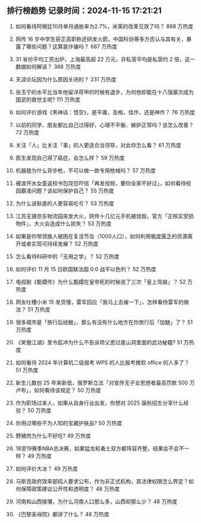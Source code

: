 
## 排行榜趋势 记录时间：2024-11-15 17:21:21
  
  1. 如何看待阿根廷10月单月通胀率为2.7%，米莱的改革见效了吗？ 868 万热度
    
  2. 网传 16 岁中学生获正高职称还研发火箭，中国科协等多方否认与其有关，暴露了哪些问题？这算是诈骗吗？ 687 万热度
    
  3. 31 省份平均工资出炉，上海最高超 22 万元，非私营平均是私营约 2 倍，这一数据如何解读？ 368 万热度
    
  4. 天涯论坛因为什么原因关闭的？ 231 万热度
    
  5. 张玉宁的水平比当年他留洋荷甲的时候有退步，为何他却能在十八强屡次成为国足的救世主呢? 111 万热度
    
  6. 如何评价游戏《黑神话：悟空》，是平庸，及格，佳作，还是神作？ 76 万热度
    
  7. 以前的同学、朋友都比自己过得好，心理不平衡、嫉妒正常吗？该怎么改善？ 72 万热度
    
  8. 关注「人」比关注「事」的人更适合当领导，对此你怎么看？ 61 万热度
    
  9. 医生发现自己得了癌症，会怎么样？ 59 万热度
    
  10. 机器狼为什么背步枪，不可以做一款专用枪械吗？ 57 万热度
    
  11. 被泼开水女童返校书包现恐吓信「再发视频，要你全家不好过」，如何看待校园霸凌问题？该如何保护自己？ 55 万热度
    
  12. 为什么说耿直的人更容易吃亏？ 53 万热度
    
  13. 江苏无锡京东物流园突发大火，网传十几亿元手机被烧毁，官方「正核实受损物件」，大火会造成什么损失？ 53 万热度
    
  14. 如果是你带领族人被困在复活节岛（1000人口），如何利用极度匮乏的资源离开或者实现可持续发展？ 52 万热度
    
  15. 怎么看待科研中的「无用之学」？ 52 万热度
    
  16. 如何评价 11 月 15 日欧国联法国 0:0 战平以色列？ 52 万热度
    
  17. 电视剧《甄嬛传》为什么甄嬛在皇帝死的时候说了三次「皇上驾崩」？ 52 万热度
    
  18. 网友吐槽小米 15 发货慢，雷军回应「我马上去催一下」，怎样看待雷军的做法？ 51 万热度
    
  19. 很多城市是「旅行后祛魅」，那么有没有什么地方在你旅行后「加魅」了？ 51 万热度
    
  20. 《笑傲江湖》里令狐冲为什么不告诉师父思过崖山洞里面的武功秘籍? 51 万热度
    
  21. 如何看待 2024 年计算机二级报考 WPS 的人比报考微软 office 的人多了？ 51 万热度
    
  22. 新生儿数创 25 年来新低，俄罗斯立法「对宣传无子女思想者最高罚款 500 万卢布」，如何看待该规定？ 50 万热度
    
  23. 作为职场过来人，如果从自身行业出发，你想对 2025 届秋招生分享什么经验？ 50 万热度
    
  24. 你用过哪些不为人知的宝藏护肤品? 50 万热度
    
  25. 野猪肉为什么不好吃? 49 万热度
    
  26. 18至19赛季NBA总决赛，如果猛龙和勇士双方都阵容齐整，结果会不会不一样？ 49 万热度
    
  27. 如何评价大冰？ 49 万热度
    
  28. 马斯克政府效率部招人要求公布，作为非正式机构，其法律权限怎么界定？如何保障政策建议公开性和透明度？ 48 万热度
    
  29. 河南和山西接壤，为什么河南人口那么多，山西却那么少？ 48 万热度
    
  30. 《巴黎圣母院》都讲了什么？ 48 万热度
    